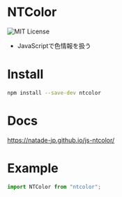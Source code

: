# NTColor
![MIT License](https://img.shields.io/badge/license-MIT-blue.svg?style=flat)

- JavaScriptで色情報を扱う

# Install

```sh
npm install --save-dev ntcolor
```

# Docs

https://natade-jp.github.io/js-ntcolor/

# Example

```javascript
import NTColor from "ntcolor";
```
